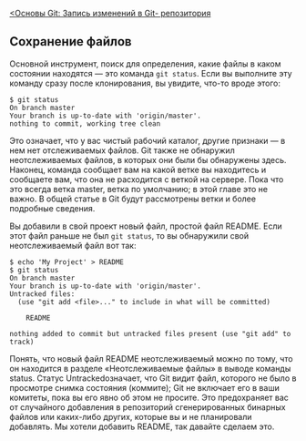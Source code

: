 [<Основы Git: Запись изменений в Git- репозитория ](./RecordingChanges.md)

## Сохранение файлов
Основной инструмент, поиск для определения, какие файлы в каком состоянии находятся — это команда `git status`. Если вы выполните эту команду сразу после клонирования, вы увидите, что-то вроде этого:
```
$ git status
On branch master
Your branch is up-to-date with 'origin/master'.
nothing to commit, working tree clean
```
Это означает, что у вас чистый рабочий каталог, другие признаки — в нем нет отслеживаемых файлов. Git также не обнаружил неотслеживаемых файлов, в которых они были бы обнаружены здесь. Наконец, команда сообщает вам на какой ветке вы находитесь и сообщаете вам, что она не расходится с веткой на сервере. Пока что это всегда ветка master, ветка по умолчанию; в этой главе это не важно. В общей статье в Git будут рассмотрены ветки и более подробные сведения.

Вы добавили в свой проект новый файл, простой файл README. Если этот файл раньше не был `git status`, то вы обнаружили свой неотслеживаемый файл вот так:
```
$ echo 'My Project' > README
$ git status
On branch master
Your branch is up-to-date with 'origin/master'.
Untracked files:
  (use "git add <file>..." to include in what will be committed)

    README

nothing added to commit but untracked files present (use "git add" to track)
```

Понять, что новый файл README неотслеживаемый можно по тому, что он находится в разделе «Неотслеживаемые файлы» в выводе команды status. Статус Untrackedозначает, что Git видит файл, которого не было в просмотре снимка состояния (коммите); Git не включает его в ваши комитеты, пока вы его явно об этом не просите. Это предохраняет вас от случайного добавления в репозиторий сгенерированных бинарных файлов или каких-либо других, которые вы и не планировали добавлять. Мы хотели добавить README, так давайте сделаем это.
